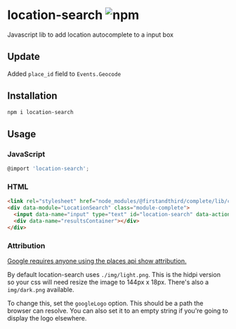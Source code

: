 # location-search ![npm](https://img.shields.io/npm/v/location-search.svg)

Javascript lib to add location autocomplete to a input box

## Update
  Added `place_id` field to `Events.Geocode` 

## Installation

```sh
npm i location-search
```

## Usage

### JavaScript

```js
@import 'location-search';
```

### HTML

```html
<link rel="stylesheet" href="node_modules/@firstandthird/complete/lib/complete.css"/>
<div data-module="LocationSearch" class="module-complete">
  <input data-name="input" type="text" id="location-search" data-action="search" data-action-type="input" />
  <div data-name="resultsContainer"></div>
</div>
```

### Attribution

[Google requires anyone using the places api show attribution.](https://developers.google.com/places/web-service/policies#logo_requirements)

By default location-search uses `./img/light.png`. This is the hidpi version so your css will need resize the image to 144px x 18px. There's also a `img/dark.png` available.

To change this, set the `googleLogo` option. This should be a path the browser can resolve. You can also set it to an empty string if you're going to display the logo elsewhere.
